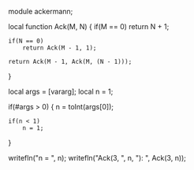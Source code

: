 module ackermann;

local function Ack(M, N)
{
	if(M == 0)
		return N + 1;

	if(N == 0)
		return Ack(M - 1, 1);

	return Ack(M - 1, Ack(M, (N - 1)));
}

local args = [vararg];
local n = 1;

if(#args > 0)
{
	n = toInt(args[0]);

	if(n < 1)
		n = 1;
}

writefln("n = ", n);
writefln("Ack(3, ", n, "): ", Ack(3, n));
